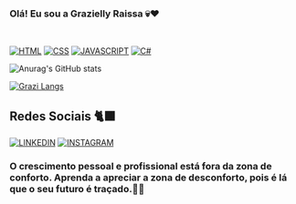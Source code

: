 ### Olá! Eu sou a Grazielly Raissa 💀❤️
<br>


[![HTML](https://img.shields.io/badge/HTML5-E34F26?style=for-the-badge&logo=html5&logoColor=white)](https://github.com/GraziellyRaissa1/PROJETOS-HTML-CSS)
[![CSS](https://img.shields.io/badge/CSS3-1572B6?style=for-the-badge&logo=css3&logoColor=white)](https://github.com/GraziellyRaissa1/CSS-PROJ)
[![JAVASCRIPT](https://img.shields.io/badge/JavaScript-F7DF1E?style=for-the-badge&logo=javascript&logoColor=black)]()
[![C#](https://img.shields.io/badge/C%23-239120?style=for-the-badge&logo=c-sharp&logoColor=white)]()



![Anurag's GitHub stats](https://github-readme-stats.vercel.app/api?username=GraziellyRaissa1&show_icons=true&theme=midnight-purple)

[![Grazi Langs](https://github-readme-stats.vercel.app/api/top-langs/?username=GraziellyRaissa1&layout=donut)](https://github.com/anuraghazra/github-readme-stats)

## Redes Sociais 🐈‍⬛


[![LINKEDIN](https://img.shields.io/badge/LinkedIn-0077B5?style=for-the-badge&logo=linkedin&logoColor=white)](https://www.linkedin.com/in/grazielly-raissa-pereira-b511342b6?utm_source=share&utm_campaign=share_via&utm_content=profile&utm_medium=android_app)
[![INSTAGRAM](https://img.shields.io/badge/Instagram-E4405F?style=for-the-badge&logo=instagram&logoColor=white)](https://www.instagram.com/grazyelly.rayssa?igsh=MTBvaHVtcnh3em9lcQ==)


### O crescimento pessoal e profissional está fora da zona de conforto. Aprenda a apreciar a zona de desconforto, pois é lá que o seu futuro é traçado.💭💡

